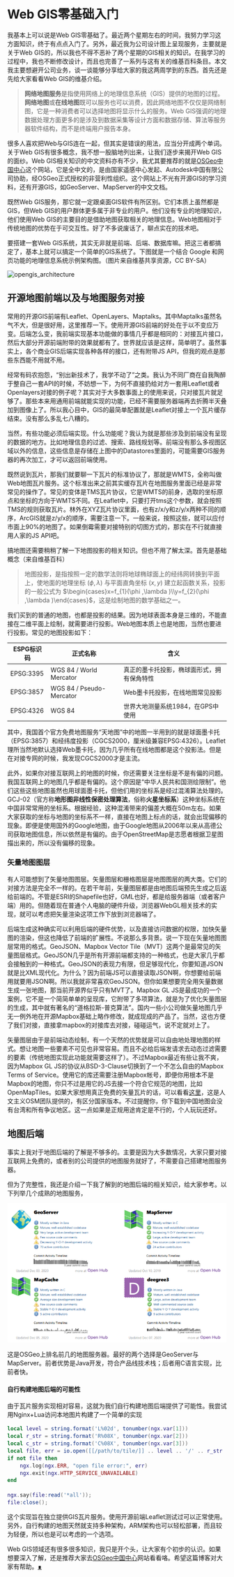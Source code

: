 # Web GIS零基础入门

我基本上可以说是Web GIS零基础了。最近两个星期左右的时间，我努力学习这方面知识，终于有点点入门了。另外，最近我为公司设计图上呈现服务，主要就是关于Web GIS的，所以我也不得不恶补了两个星期的GIS相关的知识。在我学习的过程中，我也不断修改设计，而且也完善了一系列与这有关的维基百科条目。本文我主要想避开公司业务，谈一谈能够分享给大家的我这两周学到的东西。首先还是先给大家看看Web GIS的维基介绍。

> **网络地图服务**是指使用网络上的地理信息系统（GIS）提供的地图的过程。**网络地图**或**在线地图**既可以服务也可以消费，因此网络地图不仅仅是网络制图，它是一种消费者可以选择地图将显示什么的服务。Web GIS强调的地理数据处理方面更多的是涉及到数据采集等设计方面和数据存储、算法等服务器软件结构，而不是终端用户报告本身。

很多人喜欢把Web与GIS连在一起，但其实是错误的用法，应当分开成两个单词。关于Web GIS有很多概念，我不想一股脑地列出来，让我们逐步来揭开Web GIS的面纱。Web GIS相关知识的中文资料亦有不少，我尤其要推荐的就是[OSGeo中国中心](https://www.osgeo.cn/)这个网站，它是全中文的，是由国家遥感中心发起、Autodesk中国有限公司协助，经OSGeo正式授权的非营利性组织。这个网站上不光有开源GIS的学习资料，还有开源GIS，如GeoServer、MapServer的中文文档。

既然Web GIS服务，那它就一定跟桌面GIS软件有所区别。它们本质上虽然都是GIS，但Web GIS的用户群体更多属于非专业的用户。他们没有专业的地理知识，他们使用Web GIS的主要目的是借助地图获取相关的地理信息。Web地图相对于传统地图的优势在于可交互性。好了不多说废话了，聊点实在的技术吧。

要搭建一套Web GIS系统，其实无非就是前端、后端、数据库嘛。把这三者都搞定了，基本上就可以搞定一个简单的GIS系统了。下图就是一个结合 Google 和网页功能的地理信息系统示例架构图。（图片来自维基共享资源，CC BY-SA）

<img src="https://upload.wikimedia.org/wikipedia/commons/0/09/GeoServer_GeoNetwork_with_web_app.svg" alt="opengis_architecture" style="max-height: 30em;" />

## 开源地图前端以及与地图服务对接

常用的开源GIS前端有Leaflet、OpenLayers、Maptalks。其中Maptalks虽然名气不大，但是很好用，这里推荐一下。使用开源GIS前端的好处在于以不变应万变。后端怎么变，我前端实现基本功能做的事情几乎都是相同的：对接瓦片接口，然后大部分开源前端附带的效果就都有了。世界就应该是这样，简单明了。虽然事实上，各个商业GIS后端实现各种各样的接口，还有附带JS API，但我的观点是那些东西能不用就不用。

经常有码农抱怨，“别出新技术了，我学不动了”之类。我认为不同厂商在自我陶醉于整自己一套API的时候，不妨想一下，为何不直接扔给对方一套用Leaflet或者Openlayers对接的例子呢？其实对于大多数事面上的使用来说，只对接瓦片就足够了。那些本来用通用前端就能实现的功能，已经不需要服务器端再去折腾半天叠加到图像上了。所以我心目中，GIS的最简单配置就是Leaflet对接上一个瓦片缓存结束。没有那么多乱七八糟的。

当然，有些功能必须后端实现。什么功能呢？我认为就是那些涉及到前端没有呈现的数据的地方。比如地理信息的过滤、搜索、路线规划等。前端没有那么多视图区域以外的信息，这些信息是存储在上图中的Datastores里面的，可能需要GIS服务器的再次加工，才可以返回前端使用。

既然说到瓦片，那我们就要聊一下瓦片的标准协议了，那就是WMTS，全称叫做Web地图瓦片服务。这个标准出来之前其实缓存瓦片在地图服务里面已经是非常常见的操作了。常见的变体是TMS瓦片协议，它是WMTS的前身，选取的坐标原点和坐标的方向于WMTS不同。在Leaflet中，只要打开tms这个参数，就会按照TMS的规则获取瓦片。林外在XYZ瓦片协议里面，也有z/x/y和z/y/x两种不同的顺序，ArcGIS就是z/y/x的顺序，需要注意一下。一般来说，按照这些，就可以应付市面上90%的地图了。如果倒霉需要对接特别的切图方式的，那实在不行就直接用人家的JS API吧。

搞地图还需要稍稍了解一下地图投影的相关知识。但也不用了解太深。首先是基础概念（来自维基百科）

> 地图投影，是指按照一定的数学法则将地球椭球面上的经纬网转换到平面上，使地面的地理坐标 $(\phi ,\lambda )$ 与平面直角坐标 $(x,y)$ 建立起函数关系，投影的一般公式为 $\begin{cases}x=f_{1}(\phi ,\lambda )\\y=f_{2}(\phi ,\lambda )\end{cases}$，这是绘制地图的数学基础之一。

我们买到的普通的地图，也都是投影的结果。因为地球表面本身是三维的，不能直接在二维平面上绘制，就需要进行投影。Web地图本质上也是地图，当然也要进行投影。常见的地图投影如下：

| ESPG标识码 | 正式名称                 | 含义                                       |
| ---------- | ------------------------ | ------------------------------------------ |
| EPSG:3395  | WGS 84 / World Mercator  | 真正的墨卡托投影，椭球面形式，拥有保角特性 |
| EPSG:3857  | WGS 84 / Pseudo-Mercator | Web墨卡托投影，在线地图常见投影            |
| EPSG:4326  | WGS 84                   | 世界大地测量系统1984，在GPS中使用          |

其中，我国首个官方免费地图服务“天地图”中的地图一半用到的就是球面墨卡托（EPSG:3857）和经纬度投影（CGCS2000，厘米级兼容EPSG:4326）。Leaflet理所当然地默认选择Web墨卡托，因为几乎所有在线地图都是这个投影法。但是在对接专网的时候，我发现CGCS2000才是主流。

此外，如果你对接互联网上的地图的时候，你还需要关注坐标是不是有偏的问题。我国互联网上的地图几乎都是有偏的。这个原因是“中华人民共和国测绘限制”。他们这些这些地图虽然也用球面墨卡托，但他们用的坐标系是经过混淆算法处理的。GCJ-02（官方称**地形图非线性保密处理算法**，俗称**火星坐标系**）这种坐标系统在中国非常常用的坐标系。根据经验，这种混淆带来的偏差大概在50m左右。如果大家获取的坐标与地图的坐标系不一样，直接在地图上标点的话，就会出现偏移的现象。即便是使用国外的Google地图，由于Google地图从2006年以来从高德公司获取地图信息，所以依然是有偏的。由于OpenStreetMap是志愿者根据卫星图描出来的，所以没有偏移的现象。

### 矢量地图图层

有人可能想到了矢量地图图层。矢量图层和栅格图层是地图图层的两大类。它们的对接方法是完全不一样的。在若干年前，矢量图层都是由地图后端预先生成之后返给前端的。不管是ESRI的Shapefile也好，GML也好，都是给服务器端（或者客户端）用的。但随着现在普通个人电脑的硬件升级，浏览器WebGL相关技术的实现，就可以考虑把矢量渲染这项工作下放到浏览器端了。

后端生成这种确实可以利用后端的硬件优势，以及直接访问数据的权限，加快矢量图的渲染，但这也降低了前端的扩展性。不说那么多背景。说一下现在矢量地图图层常用的格式。GeoJSON、Mapbox Vector Tile（MVT）这两个是最常见的矢量图层格式。GeoJSON几乎是所有开源前端都支持的一种格式，也是大家几乎都会接触到的一种格式。GeoJSON的表现力有限，但足够现代化，你要知道JSON就是比XML现代化。为什么？因为前端JS可以直接读取JSON啊，你想要给前端用就要用JSON啊。所以我就非常喜欢GeoJSON。但你如果想要完全用矢量数据生成一张地图，那当前开源界似乎只有MVT了。Mapbox GL JS是最成功的一个案例，它不是一个简简单单的呈现库，它附带了多项算法，就是为了优化矢量图层的生成，其中就有著名的“道格拉斯-普克算法”。国内一些小公司做矢量地图几乎无一例外地在开源Mapbox基础上略作修改，就成现成的产品了。当然，这也方便了我们对接，直接拿mapbox的对接库去对接，碰碰运气，说不定就对上了。

矢量图层由于是前端动态绘制，有一个天然的优势就是可以自由地处理地图的样式。想让地图一些要素不可见也非常容易。而且不必给后端发请求去动态过滤需要的要素（传统地图实现此功能就需要这样了）。不过Mapbox最近有些让我不爽，因为Mapbox GL JS的协议从BSD-3-Clause切换到了一个不怎么自由的Mapbox Terms of Service。使用它的库还需要注册Mapbox帐号，即便你用根本不是Mapbox的地图，你只不过是用它的JS去接一个符合它规范的地图，比如OpenMapTiles。如果大家想用真正免费的矢量瓦片的话，可以看看[这里](https://osmlab.github.io/osm-qa-tiles/)，这是人文主义OSM团队提供的，有区分国家版本。不过提醒你，你下载到中国地图会没有台湾和所有争议地区。这一点如果是正规用途肯定是不行的，个人玩玩还好。

## 地图后端

事实上我对于地图后端的了解是不够多的。主要是因为大多数情况，大家只要对接互联网上免费的，或者别的公司提供的地图服务就好了，不需要自己搭建地图服务器。

但为了完整性，我还是介绍一下我了解到的地图后端的相关知识，给大家参考。以下列举几个成熟的地图服务，

![map_server](../img/map_server.png)

这是OSGeo上排名前几的地图服务器。最好的两个选择是GeoServer与MapServer。前者优势是Java开发，符合产品线技术栈；后者用C语言实现，比前者快。

#### 自行构建地图后端的可能性

由于瓦片服务实现相对容易，这就为我们自行构建地图后端提供了可能性。我尝试用Nginx+Lua访问本地图片构建了一个简单的实现

```lua
local level = string.format('L%02d', tonumber(ngx.var[1]))
local r_str = string.format('R%08X', tonumber(ngx.var[2]))
local c_str = string.format('C%08X', tonumber(ngx.var[3]))
local file, err = io.open([[/path/to/tile/]] .. level .. '/' .. r_str .. '/' .. c_str .. '.jpg', 'rb')
if not file then
    ngx.log(ngx.ERR, "open file error:", err)
    ngx.exit(ngx.HTTP_SERVICE_UNAVAILABLE)
end

ngx.say(file:read('*all'));
file:close();
```

这个实现旨在独立提供GIS瓦片服务。使用开源前端Leaflet测试过可以正常使用。另外，自行构建的地图天然就支持多种架构，ARM架构也可以轻松部署，而且较为轻便，所以也是可以考虑的一个选项。

Web GIS领域还有很多很多知识，我只是开个头，让大家有个初步的认识。如果想要深入了解，还是推荐大家去[OSGeo中国中心](https://www.osgeo.cn/)网站看看咯。希望这篇博客对大家有帮助。[∎](../ "返回首页")